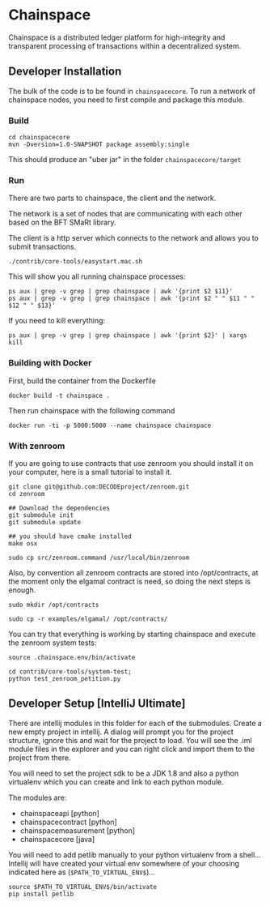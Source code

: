 # Chainspace

Chainspace is a distributed ledger platform for high-integrity and transparent processing of transactions within a decentralized system.

## Developer Installation

The bulk of the code is to be found in `chainspacecore`. To run a network of chainspace nodes, you need to first compile and package this module.


### Build
```
cd chainspacecore
mvn -Dversion=1.0-SNAPSHOT package assembly:single
```

This should produce an "uber jar" in the folder `chainspacecore/target`

### Run

There are two parts to chainspace, the client and the network.

The network is a set of nodes that are communicating with each other based on the BFT SMaRt library.

The client is a http server which connects to the network and allows you to submit transactions.
```
./contrib/core-tools/easystart.mac.sh
```

This will show you all running chainspace processes:

```
ps aux | grep -v grep | grep chainspace | awk '{print $2 $11}'
ps aux | grep -v grep | grep chainspace | awk '{print $2 " " $11 " " $12 " " $13}'
```

If you need to kill everything:

```
ps aux | grep -v grep | grep chainspace | awk '{print $2}' | xargs kill
```

### Building with Docker 

First, build the container from the Dockerfile
```
docker build -t chainspace . 
```

Then run chainspace with the following command
```
docker run -ti -p 5000:5000 --name chainspace chainspace
```

### With zenroom

If you are going to use contracts that use zenroom you should install it on your computer, here is a small tutorial to install it.

```
git clone git@github.com:DECODEproject/zenroom.git
cd zenroom

## Download the dependencies
git submodule init
git submodule update

## you should have cmake installed
make osx

sudo cp src/zenroom.command /usr/local/bin/zenroom
```

Also, by convention all zenroom contracts are stored into /opt/contracts, at the moment only the elgamal contract is need, so doing the next steps is enough.

```
sudo mkdir /opt/contracts

sudo cp -r examples/elgamal/ /opt/contracts/
```

You can try that everything is working by starting chainspace and execute the zenroom system tests:

```
source .chainspace.env/bin/activate

cd contrib/core-tools/system-test;
python test_zenroom_petition.py
```



## Developer Setup [IntelliJ Ultimate]

There are intellij modules in this folder for each of the submodules. Create a new empty project in intellij. A dialog will prompt you for the project structure, ignore this and wait for the project to load. You will see the .iml module files in the explorer and you can right click and import them to the project from there.

You will need to set the project sdk to be a JDK 1.8 and also a python virtualenv which you can create and link to each python module.

The modules are:

- chainspaceapi [python]
- chainspacecontract [python]
- chainspacemeasurement [python]
- chainspacecore [java]

You will need to add petlib manually to your python virtualenv from a shell... Intellij will have created your virtual env somewhere of your choosing indicated here as  (`$PATH_TO_VIRTUAL_ENV$`)...

```
source $PATH_TO_VIRTUAL_ENV$/bin/activate
pip install petlib
```

